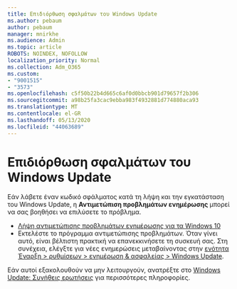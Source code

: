 ```yaml
---
title: Επιδιόρθωση σφαλμάτων του Windows Update
ms.author: pebaum
author: pebaum
manager: mnirkhe
ms.audience: Admin
ms.topic: article
ROBOTS: NOINDEX, NOFOLLOW
localization_priority: Normal
ms.collection: Adm_O365
ms.custom:
- "9001515"
- "3573"
ms.openlocfilehash: c5f50b22b4d665c6af0d0bbcb901d79657f2b306
ms.sourcegitcommit: a98b25fa3cac9ebba983f4932881d774880aca93
ms.translationtype: MT
ms.contentlocale: el-GR
ms.lasthandoff: 05/13/2020
ms.locfileid: "44063689"
---
```

# <a name="fix-windows-update-errors"></a>Επιδιόρθωση σφαλμάτων του Windows Update

Εάν λάβετε έναν κωδικό σφάλματος κατά τη λήψη και την εγκατάσταση του Windows Update, η **Αντιμετώπιση προβλημάτων ενημέρωσης** μπορεί να σας βοηθήσει να επιλύσετε το πρόβλημα.

- [Λήψη αντιμετώπισης προβλημάτων ενημέρωσης για τα Windows 10](https://support.microsoft.com/help/4027322/windows-update-troubleshooter)
- Εκτελέστε το πρόγραμμα αντιμετώπισης προβλημάτων. Όταν γίνει αυτό, είναι βέλτιστη πρακτική να επανεκκινήσετε τη συσκευή σας. Στη συνέχεια, ελέγξτε για νέες ενημερώσεις μεταβαίνοντας στην [ενότητα Έναρξη > ρυθμίσεων > ενημέρωση & ασφαλείας > Windows Update](ms-settings:windowsupdate).

Εάν αυτοί εξακολουθούν να μην λειτουργούν, ανατρέξτε στο [Windows Update: Συνήθεις ερωτήσεις](https://support.microsoft.com/help/12373/windows-update-faq) για περισσότερες πληροφορίες.
